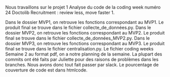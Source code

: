 Nous travaillons sur le projet 1  Analyse du code de la coding week numéro 24 Doctolib Recruitment : review less, move faster 1.

Dans le dossier MVP1, on retrouve les fonctions correspondant au MVP1. Le produit final se trouve dans le fichier collecte_de_données.py.
Dans le dossier MVP2, on retrouve les fonctions correspondant au MVP2. Le produit final se trouve dans le fichier collecte_de_données_MVP2.py.
Dans le dossier MVP3, on retrouve les fonctions correspondant au MVP3. Le produit final se trouve dans le fichier centralisation.py.
Le fichier coding weeks Semaine 2 au format pdf, on a notre planning de la semaine.
La plupart des commits ont été faits par Juliette pour des raisons de problèmes dans les branches. Nous avons donc tout fait passer par slack.
Le pourcentage de couverture de code est dans htmlcode. 
